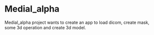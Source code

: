 # Medial_alpha
Medial_alpha project wants to create an app to load dicom, create mask, some 3d operation and create 3d model.
